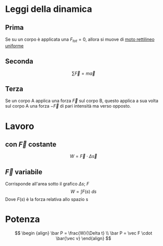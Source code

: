 # Leggi della dinamica
## Prima
Se su un corpo è applicata una $F_{tot}=0$, allora si muove di [moto rettilineo uniforme](Cinematica.md#MRU)
## Seconda
$$\sum \vec{F}=m \vec{a}$$
## Terza
Se un corpo A applica una forza $\vec{F}$ sul corpo B, questo applica a sua volta sul corpo A una forza $-\vec{F}$ di pari intensità ma verso opposto.
# Lavoro 
## con $\vec{F}$ costante
$$W=\vec{F}\cdot\Delta\vec{ s}$$
## $\vec{F}$ variabile
Corrisponde all'area sotto il grafico $\Delta s$; $F$
$$W=\int F(s)\ ds$$
Dove $F(s)$ è la forza relativa allo spazio s

# Potenza
$$
\begin {align}
\bar P = \frac{W}{\Delta t} \\ 
\bar P = \vec F \cdot \bar{\vec v} 
\end{align}
$$

